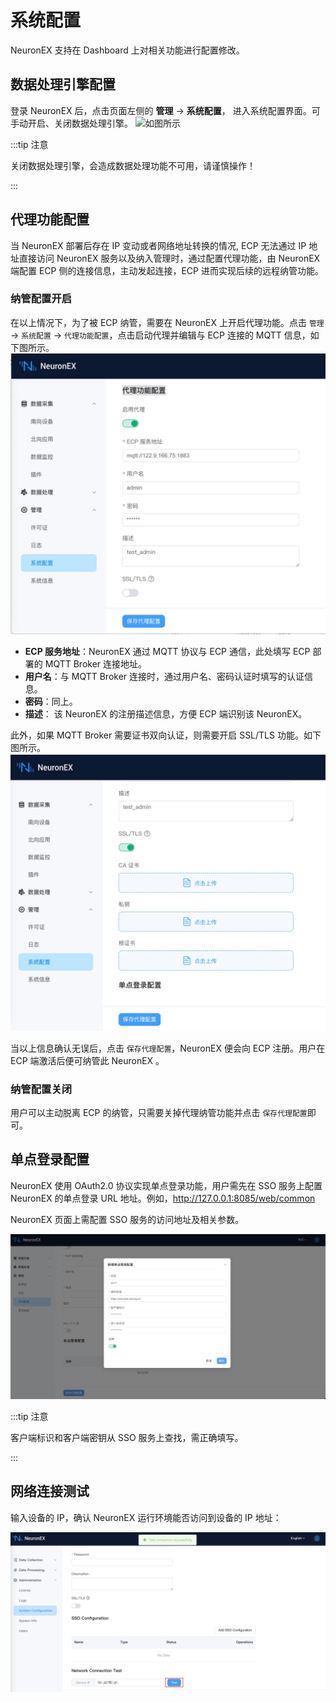 # 系统配置

NeuronEX 支持在 Dashboard 上对相关功能进行配置修改。

## 数据处理引擎配置
登录 NeuronEX 后，点击页面左侧的 **管理** -> **系统配置**， 进入系统配置界面。可手动开启、关闭数据处理引擎。
![如图所示](./assets/sys_configuraion_zh.png)

:::tip  注意

关闭数据处理引擎，会造成数据处理功能不可用，请谨慎操作！

:::

## 代理功能配置

当 NeuronEX 部署后存在 IP 变动或者网络地址转换的情况, ECP 无法通过 IP 地址直接访问 NeuronEX 服务以及纳入管理时，通过配置代理功能，由 NeuronEX 端配置 ECP 侧的连接信息，主动发起连接，ECP 进而实现后续的远程纳管功能。 

### 纳管配置开启

在以上情况下，为了被 ECP 纳管，需要在 NeuronEX 上开启代理功能。点击 `管理` -> `系统配置` -> `代理功能配置`，点击启动代理并编辑与 ECP 连接的 MQTT 信息，如下图所示。
![代理配置](./assets/ecp_agent_connect.png)

* **ECP 服务地址**：NeuronEX 通过 MQTT 协议与 ECP 通信，此处填写 ECP 部署的 MQTT Broker 连接地址。  
* **用户名**：与 MQTT Broker 连接时，通过用户名、密码认证时填写的认证信息。
* **密码**：同上。
* **描述**： 该 NeuronEX 的注册描述信息，方便 ECP 端识别该 NeuronEX。

此外，如果 MQTT Broker 需要证书双向认证，则需要开启 SSL/TLS 功能。如下图所示。
![代理配置](./assets/ecp_agent_connect_tls.png)

当以上信息确认无误后，点击 `保存代理配置`，NeuronEX 便会向 ECP 注册。用户在 ECP 端激活后便可纳管此 NeuronEX 。

### 纳管配置关闭

用户可以主动脱离 ECP 的纳管，只需要关掉代理纳管功能并点击 `保存代理配置`即可。



## 单点登录配置

NeuronEX 使用 OAuth2.0 协议实现单点登录功能，用户需先在 SSO 服务上配置 NeuronEX 的单点登录 URL 地址。例如，http://127.0.0.1:8085/web/common

NeuronEX 页面上需配置 SSO 服务的访问地址及相关参数。

![sso](./assets/sso.png)

:::tip 注意

客户端标识和客户端密钥从 SSO 服务上查找，需正确填写。

:::

## 网络连接测试

输入设备的 IP，确认 NeuronEX 运行环境能否访问到设备的 IP 地址：

![alt text](./_assets/network-test.png)